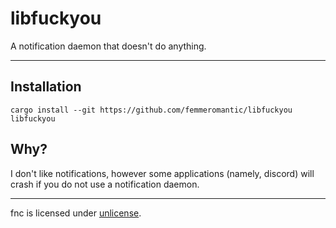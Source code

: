# libfuckyou
A notification daemon that doesn't do anything.

---

## Installation
```
cargo install --git https://github.com/femmeromantic/libfuckyou libfuckyou
```

## Why?
I don't like notifications, however some applications (namely, discord) will crash if you do not use a notification daemon.

---

fnc is licensed under [unlicense](LICENSE).
